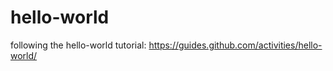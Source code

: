# hello-world
following the hello-world tutorial: https://guides.github.com/activities/hello-world/
